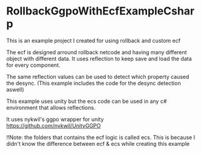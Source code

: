 # RollbackGgpoWithEcfExampleCsharp

This is an example project I created for using rollback and custom ecf

The ecf is designed arround rollback netcode and having many different object with different data. It uses reflection to keep save and load the data for every component.

The same reflection values can be used to detect which property caused the desync.
(This example includes the code for the desync detection aswell)

This example uses unity but the ecs code can be used in any c# environment that allows reflections.

It uses nykwil's ggpo wrapper for unity
https://github.com/nykwil/UnityGGPO

!!Note: the folders that contains the ecf logic is called ecs. This is because I didn't know the difference between ecf & ecs while creating this example
